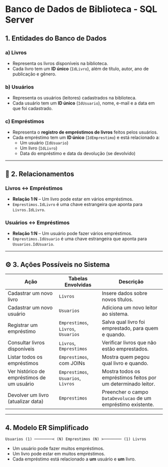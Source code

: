 
#  Banco de Dados de Biblioteca - SQL Server

##  1. Entidades do Banco de Dados

### a) Livros
- Representa os livros disponíveis na biblioteca.
- Cada livro tem um **ID único** (`IdLivro`), além de título, autor, ano de publicação e gênero.

### b) Usuários
- Representa os usuários (leitores) cadastrados na biblioteca.
- Cada usuário tem um **ID único** (`IdUsuario`), nome, e-mail e a data em que foi cadastrado.

### c) Empréstimos
- Representa o **registro de empréstimos de livros** feitos pelos usuários.
- Cada empréstimo tem um **ID único** (`IdEmprestimo`) e está relacionado a:
  - Um usuário (`IdUsuario`)
  - Um livro (`IdLivro`)
  - Data do empréstimo e data da devolução (se devolvido)

---

## 🔗 2. Relacionamentos

### Livros ↔ Empréstimos
- **Relação 1:N** – Um livro pode estar em vários empréstimos.
- `Emprestimos.IdLivro` é uma chave estrangeira que aponta para `Livros.IdLivro`.

### Usuários ↔ Empréstimos
- **Relação 1:N** – Um usuário pode fazer vários empréstimos.
- `Emprestimos.IdUsuario` é uma chave estrangeira que aponta para `Usuarios.IdUsuario`.

---

## ⚙️ 3. Ações Possíveis no Sistema

| Ação                                     | Tabelas Envolvidas         | Descrição |
|------------------------------------------|-----------------------------|-----------|
| Cadastrar um novo livro                  | `Livros`                    | Insere dados sobre novos títulos. |
| Cadastrar um novo usuário                | `Usuarios`                  | Adiciona um novo leitor ao sistema. |
| Registrar um empréstimo                  | `Emprestimos`, `Livros`, `Usuarios` | Salva qual livro foi emprestado, para quem e quando. |
| Consultar livros disponíveis             | `Livros`, `Emprestimos`     | Verificar livros que não estão emprestados. |
| Listar todos os empréstimos              | `Emprestimos`, com JOINs    | Mostra quem pegou qual livro e quando. |
| Ver histórico de empréstimos de um usuário | `Emprestimos`, `Usuarios`, `Livros` | Mostra todos os empréstimos feitos por um determinado leitor. |
| Devolver um livro (atualizar data)       | `Emprestimos`               | Preencher o campo `DataDevolucao` de um empréstimo existente. |

---

##  4. Modelo ER Simplificado

```
Usuarios (1) ────────< (N) Emprestimos (N) >──────── (1) Livros
```

- Um usuário pode fazer muitos empréstimos.
- Um livro pode estar em muitos empréstimos.
- Cada empréstimo está relacionado a **um** usuário e **um** livro.

